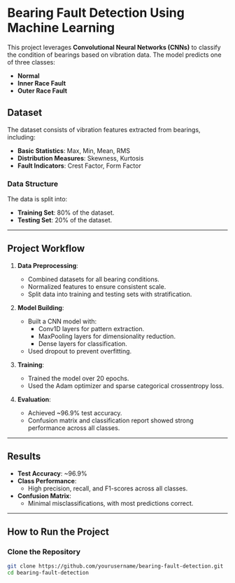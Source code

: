 # Bearing Fault Detection Using Machine Learning

This project leverages **Convolutional Neural Networks (CNNs)** to classify the condition of bearings based on vibration data. The model predicts one of three classes:
- **Normal**
- **Inner Race Fault**
- **Outer Race Fault**

## Dataset
The dataset consists of vibration features extracted from bearings, including:
- **Basic Statistics**: Max, Min, Mean, RMS
- **Distribution Measures**: Skewness, Kurtosis
- **Fault Indicators**: Crest Factor, Form Factor

### Data Structure
The data is split into:
- **Training Set**: 80% of the dataset.
- **Testing Set**: 20% of the dataset.

---

## Project Workflow
1. **Data Preprocessing**:
   - Combined datasets for all bearing conditions.
   - Normalized features to ensure consistent scale.
   - Split data into training and testing sets with stratification.

2. **Model Building**:
   - Built a CNN model with:
     - Conv1D layers for pattern extraction.
     - MaxPooling layers for dimensionality reduction.
     - Dense layers for classification.
   - Used dropout to prevent overfitting.

3. **Training**:
   - Trained the model over 20 epochs.
   - Used the Adam optimizer and sparse categorical crossentropy loss.

4. **Evaluation**:
   - Achieved ~96.9% test accuracy.
   - Confusion matrix and classification report showed strong performance across all classes.

---

## Results
- **Test Accuracy**: ~96.9%
- **Class Performance**:
  - High precision, recall, and F1-scores across all classes.
- **Confusion Matrix**:
  - Minimal misclassifications, with most predictions correct.

---

## How to Run the Project

### Clone the Repository
```bash
git clone https://github.com/yourusername/bearing-fault-detection.git
cd bearing-fault-detection
